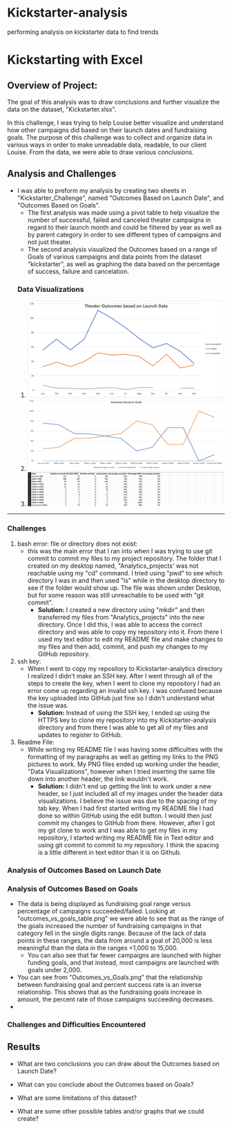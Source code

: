 # Kickstarter-analysis
performing analysis on kickstarter data to find trends
# Kickstarting with Excel

## Overview of Project:

  The goal of this analysis was to draw conclusions and further visualize the data on the dataset, \"Kickstarter.xlsx"\.

In this challenge, I was trying to help Louise better visualize and understand how other campaigns did based on their launch dates and fundraising goals.  The purpose of this challenge was to collect and organize data in various ways in order to make unreadable data, readable, to our client Louise.  From the data, we were able to draw various conclusions. 

## Analysis and Challenges

  * I was able to preform my analysis by creating two sheets in \"Kickstarter_Challenge"\, named \"Outcomes Based on Launch Date"\, and \"Outcomes Based on Goals"\.  
      - The first analysis was made using a pivot table to help visualize the number of successful, failed and canceled theater campaigns in regard to their launch month and could be filtered by year as well as by parent category in order to see different types of campaigns and not just theater.
      - The second analysis visualized the Outcomes based on a range of Goals of various campaigns and data points from the dataset \"kickstarter"\, as well as graphing the data based on the percentage of success, failure and cancelation.
      ### Data Visualizations
      1) ![Theater_Outcomes_Vs_Launch](Theater_Outcomes_Vs_Launch.png)
      2) ![Outcomes_vs_Goals](Outcomes_vs_Goals.png)
      3) ![outcomes_vs_goals table](outcomes_vs_goals_table.png)

---
### Challenges
1) bash error:  file or directory does not exist:
	* this was the main error that I ran into when I was trying to use git commit to commit my files to my project repository.  The folder that I created on my desktop named, "Analytics_projects' was not reachable using my "cd" command.  I tried using "pwd" to see which directory I was in and then used "ls" while in the desktop directory to see if the folder would show up.  The file was shown under Desktop, but for some reason was still unreachable to be used with "git commit". 	
		- **Solution:** I created a new directory using "mkdir" and then transferred my files from \"Analytics_projects" into the new directory.  Once I did this, I was able to access the correct directory and was able to copy my repository into it.  From there I used my text editor to edit my README file and make changes to my files and then add, commit, and push my changes to my GitHub repository.
2) ssh key: 
	* When I went to copy my repository to Kickstarter-analytics directory I realized I didn't make an SSH key.  After I went through all of the steps to create the key, when I went to clone my repository I had an error come up regarding an invalid ssh key.  I was confused because the key uploaded into GitHub just fine so I didn't understand what the issue was.
		- **Solution:**  Instead of using the SSH key, I ended up using the HTTPS key to clone my repository into my Kickstarter-analysis directory and from there I was able to get all of my files and updates to register to GitHub.
3) Readme File:
	* While writing my README file I was having some difficulties with the formatting of my paragraphs as well as getting my links to the PNG pictures to work. My PNG files ended up working under the header, "Data Visualizations", however when I tried inserting the same file down into another header, the link wouldn't work.
		- **Solution:**  I didn't end up getting the link to work under a new header, so I just included all of my images under the header data visualizations. I believe the issue was due to the spacing of my tab key.  When I had first started writing my README file I had done so within GitHub using the edit button.  I would then just commit my changes to GitHub from there.  However, after I got my git clone to work and I was able to get my files in my repository, I started writing my README file in Text editor and using git commit to commit to my repository.  I think the spacing is a little different in text editor than it is on Github.

### Analysis of Outcomes Based on Launch Date

### Analysis of Outcomes Based on Goals

* The data is being displayed as fundraising goal range versus percentage of campaigns succeeded/failed.  Looking at \"outcomes_vs_goals_table.png" we were able to see that as the range of the goals increased the number of fundraising campaigns in that category fell  in the single digits range. Because of the lack of data points in these ranges, the data from around a goal of 20,000 is less meaningful than the data in the ranges <1,000 to 15,000.
	- You can also see that far fewer campaigns are launched with higher funding goals, and that instead, most campaigns are launched with goals under 2,000.
* You can see from \"Outcomes_vs_Goals.png" that the relationship between fundraising goal and percent success rate is an inverse relationship.  This shows that as the fundraising goals increase in amount, the percent rate of those campaigns succeeding decreases.  
*
### Challenges and Difficulties Encountered

## Results

- What are two conclusions you can draw about the Outcomes based on Launch Date?

- What can you conclude about the Outcomes based on Goals?

- What are some limitations of this dataset?

- What are some other possible tables and/or graphs that we could create?
